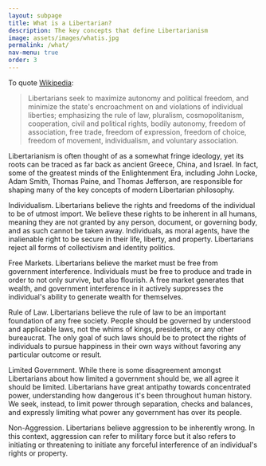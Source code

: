 ```yaml
---
layout: subpage
title: What is a Libertarian?
description: The key concepts that define Libertarianism
image: assets/images/whatis.jpg
permalink: /what/
nav-menu: true
order: 3
---
```


To quote [Wikipedia](https://en.wikipedia.org/wiki/Libertarianism):

> Libertarians seek to maximize autonomy and political freedom, and minimize the state's encroachment on and violations of individual liberties; emphasizing the rule of law, pluralism, cosmopolitanism, cooperation, civil and political rights, bodily autonomy, freedom of association, free trade, freedom of expression, freedom of choice, freedom of movement, individualism, and voluntary association.

Libertarianism is often thought of as a somewhat fringe ideology, yet its roots can be traced as far back as ancient Greece, China, and Israel. In fact, some of the greatest minds of the Enlightenment Era, including John Locke, Adam Smith, Thomas Paine, and Thomas Jefferson, are responsible for shaping many of the key concepts of modern Libertarian philosophy. 

<span class="block">Individualism.</span> Libertarians believe the rights and freedoms of the individual to be of utmost import. We believe these rights to be inherent in all humans, meaning they are not granted by any person, document, or governing body, and as such cannot be taken away. Individuals, as moral agents, have the inalienable right to be secure in their life, liberty, and property. Libertarians reject all forms of collectivism and identity politics.  

<span class="block">Free Markets.</span> Libertarians believe the market must be free from government interference. Individuals must be free to produce and trade in order to not only survive, but also flourish. A free market generates that wealth, and government interference in it actively suppresses the individual's ability to generate wealth for themselves. 

<span class="block">Rule of Law.</span> Libertarians believe the rule of law to be an important foundation of any free society. People should be governed by understood and applicable laws, not the whims of kings, presidents, or any other bureaucrat. The only goal of such laws should be to protect the rights of individuals to pursue happiness in their own ways without favoring any particular outcome or result.

<span class="block">Limited Government.</span> While there is some disagreement amongst Libertarians about how limited a government should be, we all agree it should be limited. Libertarians have great antipathy towards concentrated power, understanding how dangerous it's been throughout human history. We seek, instead, to limit power through separation, checks and balances, and expressly limiting what power any government has over its people. 

<span class="block">Non-Aggression.</span> Libertarians believe aggression to be inherently wrong. In this context, aggression can refer to military force but it also refers to initiating or threatening to initiate any forceful interference of an individual's rights or property. 